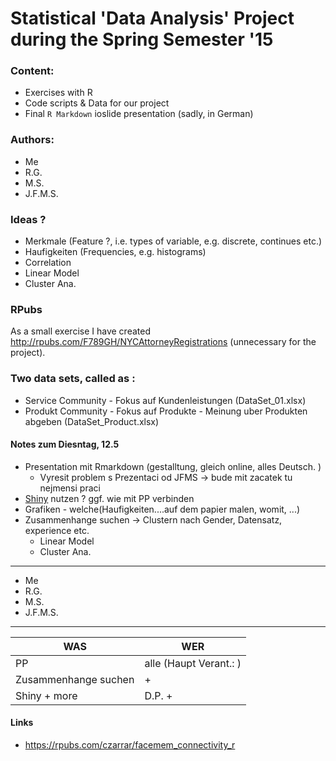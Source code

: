 Statistical 'Data Analysis' Project during the Spring Semester '15
===============

### Content:

- Exercises with R
- Code scripts & Data for our project
- Final `R Markdown` ioslide presentation (sadly, in German)

### Authors:

- Me
- R.G.
- M.S.
- J.F.M.S.

### Ideas ?

- Merkmale (Feature ?, i.e. types of variable, e.g. discrete, continues etc.)
- Haufigkeiten (Frequencies, e.g. histograms)
- Correlation
- Linear Model
- Cluster Ana.

### RPubs

As a small exercise I have created <http://rpubs.com/F789GH/NYCAttorneyRegistrations> (unnecessary for the project). 

### Two data sets, called as :

- Service Community - Fokus auf Kundenleistungen (DataSet_01.xlsx)
- Produkt Community - Fokus auf Produkte - Meinung uber Produkten abgeben (DataSet_Product.xlsx)

#### Notes zum Diesntag, 12.5

* Presentation mit Rmarkdown (gestalltung, gleich online, alles Deutsch. )
    + Vyresit problem s Prezentaci od JFMS -> bude mit zacatek tu nejmensi praci
* [Shiny](http://shiny.b40.cz/SemesterProject/shiny/) nutzen ? ggf. wie mit PP verbinden
* Grafiken - welche(Haufigkeiten....auf dem papier malen, womit, ...)
* Zusammenhange suchen -> Clustern nach Gender, Datensatz, experience etc.
    + Linear Model
    + Cluster Ana.

---
- Me
- R.G.
- M.S.
- J.F.M.S.

---

WAS  | WER
------------- | -------------
PP  | alle (Haupt Verant.: )
Zusammenhange suchen  |  + 
Shiny + more  | D.P. + 





#### Links

- <https://rpubs.com/czarrar/facemem_connectivity_r>
